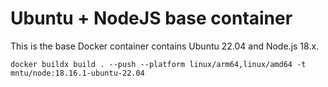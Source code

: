 # Ubuntu + NodeJS base container

This is the base Docker container contains Ubuntu 22.04 and Node.js 18.x.

```
docker buildx build . --push --platform linux/arm64,linux/amd64 -t mntu/node:18.16.1-ubuntu-22.04

```
